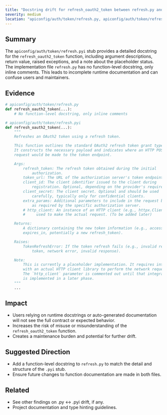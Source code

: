 ```yaml
---
title: "Docstring drift for refresh_oauth2_token between refresh.py and refresh.pyi"
severity: medium
location: "apiconfig/auth/token/refresh.py, apiconfig/auth/token/refresh.pyi"
---
```


## Summary
The `apiconfig/auth/token/refresh.pyi` stub provides a detailed docstring for the `refresh_oauth2_token` function, including argument descriptions, return value, raised exceptions, and a note about the placeholder status. The implementation file `refresh.py` has no function-level docstring, only inline comments. This leads to incomplete runtime documentation and can confuse users and maintainers.

## Evidence
```python
# apiconfig/auth/token/refresh.py
def refresh_oauth2_token(...):
    # No function-level docstring, only inline comments

# apiconfig/auth/token/refresh.pyi
def refresh_oauth2_token(...):
    """
    Refreshes an OAuth2 token using a refresh token.

    This function outlines the standard OAuth2 refresh token grant type flow.
    It constructs the necessary payload and indicates where an HTTP POST
    request would be made to the token endpoint.

    Args:
        refresh_token: The refresh token obtained during the initial
            authorization.
        token_url: The URL of the authorization server's token endpoint.
        client_id: The client identifier issued to the client during
            registration. Optional, depending on the provider's requirements.
        client_secret: The client secret. Optional and should be used
            carefully, typically only for confidential clients.
        extra_params: Additional parameters to include in the request body,
            as required by the specific authorization server.
        # http_client: An instance of an HTTP client (e.g., httpx.Client)
        #     used to make the actual request. (To be added later)

    Returns:
        A dictionary containing the new token information (e.g., access_token,
        expires_in, potentially a new refresh_token).

    Raises:
        TokenRefreshError: If the token refresh fails (e.g., invalid refresh
            token, network error, invalid response).

    Note:
        This is currently a placeholder implementation. It requires integration
        with an actual HTTP client library to perform the network request.
        The `http_client` parameter is commented out until that integration
        is implemented in a later phase.
    """
    ...
```

## Impact
- Users relying on runtime docstrings or auto-generated documentation will not see the full contract or expected behavior.
- Increases the risk of misuse or misunderstanding of the `refresh_oauth2_token` function.
- Creates a maintenance burden and potential for further drift.

## Suggested Direction
- Add a function-level docstring to `refresh.py` to match the detail and structure of the `.pyi` stub.
- Ensure future changes to function documentation are made in both files.

## Related
- See other findings on .py ↔ .pyi drift, if any.
- Project documentation and type hinting guidelines.